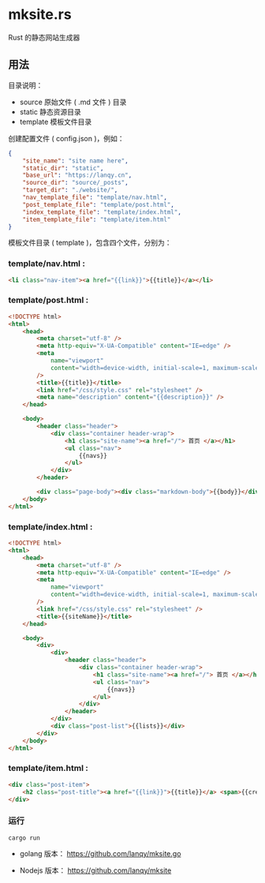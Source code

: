# mksite.rs

Rust 的静态网站生成器

## 用法

目录说明：

-   source 原始文件 ( .md 文件 ) 目录
-   static 静态资源目录
-   template 模板文件目录

创建配置文件 ( config.json )，例如：

```json
{
	"site_name": "site name here",
	"static_dir": "static",
	"base_url": "https://lanqy.cn",
	"source_dir": "source/_posts",
	"target_dir": "./website/",
	"nav_template_file": "template/nav.html",
	"post_template_file": "template/post.html",
	"index_template_file": "template/index.html",
	"item_template_file": "template/item.html" 
}
```

模板文件目录 ( template )，包含四个文件，分别为：

### template/nav.html :

```html
<li class="nav-item"><a href="{{link}}">{{title}}</a></li>
```

### template/post.html :

```html
<!DOCTYPE html>
<html>
    <head>
        <meta charset="utf-8" />
        <meta http-equiv="X-UA-Compatible" content="IE=edge" />
        <meta
            name="viewport"
            content="width=device-width, initial-scale=1, maximum-scale=1, user-scalable=no, minimal-ui"
        />
        <title>{{title}}</title>
        <link href="/css/style.css" rel="stylesheet" />
        <meta name="description" content="{{description}}" />
    </head>

    <body>
        <header class="header">
            <div class="container header-wrap">
                <h1 class="site-name"><a href="/"> 首页 </a></h1>
                <ul class="nav">
                    {{navs}}
                </ul>
            </div>
        </header>

        <div class="page-body"><div class="markdown-body">{{body}}</div></div>
    </body>
</html>
```

### template/index.html :

```html
<!DOCTYPE html>
<html>
    <head>
        <meta charset="utf-8" />
        <meta http-equiv="X-UA-Compatible" content="IE=edge" />
        <meta
            name="viewport"
            content="width=device-width, initial-scale=1, maximum-scale=1, user-scalable=no, minimal-ui"
        />
        <link href="/css/style.css" rel="stylesheet" />
        <title>{{siteName}}</title>
    </head>

    <body>
        <div>
            <div>
                <header class="header">
                    <div class="container header-wrap">
                        <h1 class="site-name"><a href="/"> 首页 </a></h1>
                        <ul class="nav">
                            {{navs}}
                        </ul>
                    </div>
                </header>
            </div>
            <div class="post-list">{{lists}}</div>
        </div>
    </body>
</html>
```

### template/item.html :

```html
<div class="post-item">
    <h2 class="post-title"><a href="{{link}}">{{title}}</a> <span>{{created}}</span></h2>
</div>
```

### 运行

```
cargo run
```

- golang 版本： https://github.com/lanqy/mksite.go

- Nodejs 版本： https://github.com/lanqy/mksite

